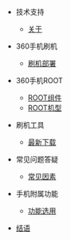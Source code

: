 - 技术支持
  - [关于](srcmd/a.md)

- 360手机刷机
  - [刷机部署](srcmd/b.md)

- 360手机ROOT
  - [ROOT组件](srcmd/c.md)
  - [ROOT机型](srcmd/twrp.md)

- 刷机工具
  - [最新下载](srcmd/0.md)

- 常见问题答疑
  - [常见因素](srcmd/d.md)

- 手机附属功能
  - [功能选用](srcmd/e.md)

* [结语](srcmd/f.md)

